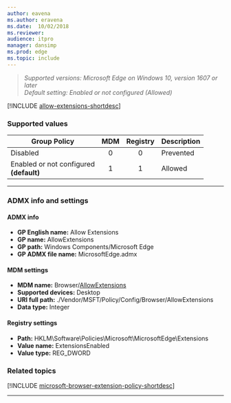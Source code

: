 ```yaml
---
author: eavena
ms.author: eravena
ms.date:  10/02/2018
ms.reviewer: 
audience: itpromanager: dansimp
ms.prod: edge
ms.topic: include
---
```


<!-- ## Allow Extensions -->
>*Supported versions: Microsoft Edge on Windows 10, version 1607 or later*<br>
>*Default setting:  Enabled or not configured (Allowed)*

[!INCLUDE [allow-extensions-shortdesc](../shortdesc/allow-extensions-shortdesc.md)]

### Supported values

|                Group Policy                | MDM | Registry | Description |
|--------------------------------------------|:---:|:--------:|-------------|
|                  Disabled                  |  0  |    0     |  Prevented  |
| Enabled or not configured<br>**(default)** |  1  |    1     |   Allowed   |

---

### ADMX info and settings

#### ADMX info
- **GP English name:** Allow Extensions
- **GP name:** AllowExtensions 
- **GP path:** Windows Components/Microsoft Edge
- **GP ADMX file name:** MicrosoftEdge.admx

#### MDM settings
- **MDM name:** Browser/[AllowExtensions](https://docs.microsoft.com/windows/client-management/mdm/policy-csp-browser#browser-allowextensions)
- **Supported devices:** Desktop
- **URI full path:** ./Vendor/MSFT/Policy/Config/Browser/AllowExtensions 
- **Data type:** Integer

#### Registry settings
- **Path:** HKLM\\Software\\Policies\\Microsoft\\MicrosoftEdge\\Extensions
- **Value name:** ExtensionsEnabled
- **Value type:** REG_DWORD

### Related topics

[!INCLUDE [microsoft-browser-extension-policy-shortdesc](../shortdesc/microsoft-browser-extension-policy-shortdesc.md)]

<hr>

